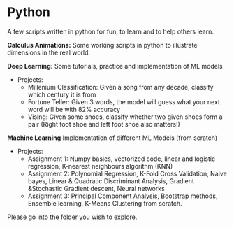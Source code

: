 # Python
A few scripts written in python for fun, to learn and to help others learn.

**Calculus Animations:** Some working scripts in python to illustrate dimensions in the real world.

**Deep Learning:** Some tutorials, practice and implementation of ML models

- Projects: 
  - Millenium Classification: Given a song from any decade, classify which century it is from
  - Fortune Teller: Given 3 words, the model will guess what your next word will be with 82% accuracy
  - Vising: Given some shoes, classify whether two given shoes form a pair (Right foot shoe and left foot shoe also matters!) 
  
**Machine Learning** Implementation of different ML Models (from scratch)

- Projects: 
  - Assignment 1: Numpy basics, vectorized code, linear and logistic regression, K-nearest neighbours algorithm (KNN)
  - Assignment 2: Polynomial Regression, K-Fold Cross Validation, Naive bayes, Linear & Quadratic Discriminant Analysis, Gradient &Stochastic Gradient descent,           Neural networks
  - Assignment 3: Principal Component Analysis, Bootstrap methods, Ensemble learning, K-Means Clustering from scratch. 

Please go into the folder you wish to explore. 
